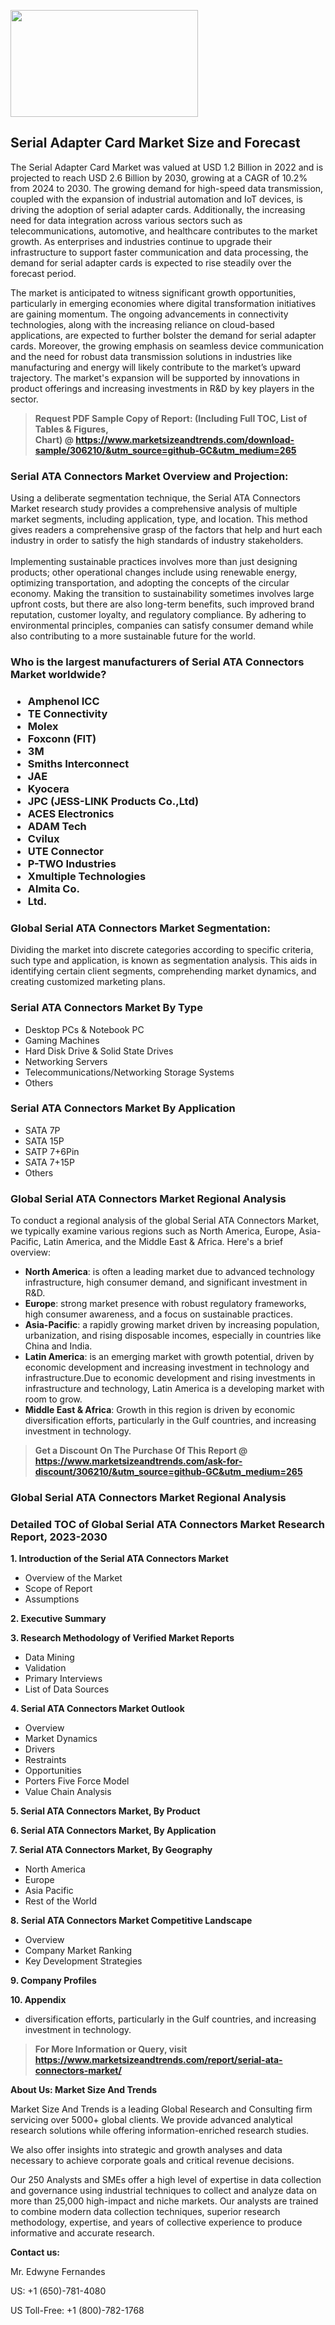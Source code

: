 <p><img class="alignnone size-medium wp-image-20088" src="https://ffe5etoiles.com/wp-content/uploads/2024/12/MST1-300x171.png" alt="" width="300" height="171" /></p><h2>Serial Adapter Card Market Size and Forecast</h2><p>The Serial Adapter Card Market was valued at USD 1.2 Billion in 2022 and is projected to reach USD 2.6 Billion by 2030, growing at a CAGR of 10.2% from 2024 to 2030. The growing demand for high-speed data transmission, coupled with the expansion of industrial automation and IoT devices, is driving the adoption of serial adapter cards. Additionally, the increasing need for data integration across various sectors such as telecommunications, automotive, and healthcare contributes to the market growth. As enterprises and industries continue to upgrade their infrastructure to support faster communication and data processing, the demand for serial adapter cards is expected to rise steadily over the forecast period.</p><p>The market is anticipated to witness significant growth opportunities, particularly in emerging economies where digital transformation initiatives are gaining momentum. The ongoing advancements in connectivity technologies, along with the increasing reliance on cloud-based applications, are expected to further bolster the demand for serial adapter cards. Moreover, the growing emphasis on seamless device communication and the need for robust data transmission solutions in industries like manufacturing and energy will likely contribute to the market’s upward trajectory. The market's expansion will be supported by innovations in product offerings and increasing investments in R&D by key players in the sector.</p></p><blockquote id="" class=""><strong>Request PDF Sample Copy of Report: (Including Full TOC, List of Tables &amp; Figures, Chart)&nbsp;@&nbsp;<strong><a href="https://www.marketsizeandtrends.com/download-sample/306210/&utm_source=github-GC&utm_medium=265" target="_blank">https://www.marketsizeandtrends.com/download-sample/306210/&utm_source=github-GC&utm_medium=265</a></strong></strong></blockquote><h3 id="" class="">Serial ATA Connectors Market&nbsp;Overview and Projection:</h3><p id="" class="">Using a deliberate segmentation technique, the Serial ATA Connectors Market research study provides a comprehensive analysis of multiple market segments, including application, type, and location. This method gives readers a comprehensive grasp of the factors that help and hurt each industry in order to satisfy the high standards of industry stakeholders. <br /> <br />Implementing sustainable practices involves more than just designing products; other operational changes include using renewable energy, optimizing transportation, and adopting the concepts of the circular economy. Making the transition to sustainability sometimes involves large upfront costs, but there are also long-term benefits, such improved brand reputation, customer loyalty, and regulatory compliance. By adhering to environmental principles, companies can satisfy consumer demand while also contributing to a more sustainable future for the world.</p><h3 id="" class="">Who is the largest manufacturers of&nbsp;Serial ATA Connectors Market worldwide?</h3><h3 class=""><p><ul><li>Amphenol ICC </li><li> TE Connectivity </li><li> Molex </li><li> Foxconn (FIT) </li><li> 3M </li><li> Smiths Interconnect </li><li> JAE </li><li> Kyocera </li><li> JPC (JESS-LINK Products Co.,Ltd) </li><li> ACES Electronics </li><li> ADAM Tech </li><li> Cvilux </li><li> UTE Connector </li><li> P-TWO Industries </li><li> Xmultiple Technologies </li><li> Almita Co. </li><li> Ltd.</li></ul></p></h3><h3 id="" class="">Global&nbsp;Serial ATA Connectors Market Segmentation:</h3><p id="" class="">Dividing the market into discrete categories according to specific criteria, such type and application, is known as segmentation analysis. This aids in identifying certain client segments, comprehending market dynamics, and creating customized marketing plans.</p><h3 id="" class="">Serial ATA Connectors Market&nbsp;By Type</h3><p><p><ul><li>Desktop PCs & Notebook PC</li><li> Gaming Machines</li><li> Hard Disk Drive & Solid State Drives</li><li> Networking Servers</li><li> Telecommunications/Networking Storage Systems</li><li> Others</p></li></ul></p></p><h3 id="" class="">Serial ATA Connectors Market&nbsp;By Application</h3><p class=""><p><ul><li>SATA 7P</li><li> SATA 15P</li><li> SATP 7+6Pin</li><li> SATA 7+15P</li><li> Others</li></ul></p></p><h3 id="" class="">Global Serial ATA Connectors Market Regional Analysis</h3><p id="" class="">To conduct a regional analysis of the global Serial ATA Connectors Market, we typically examine various regions such as North America, Europe, Asia-Pacific, Latin America, and the Middle East &amp; Africa. Here's a brief overview:</p><ul><li><strong>North America</strong>: is often a leading market due to advanced technology infrastructure, high consumer demand, and significant investment in R&amp;D.</li><li><strong>Europe</strong>: strong market presence with robust regulatory frameworks, high consumer awareness, and a focus on sustainable practices.</li><li><strong>Asia-Pacific</strong>: a rapidly growing market driven by increasing population, urbanization, and rising disposable incomes, especially in countries like China and India.</li><li><strong>Latin America</strong>: is an emerging market with growth potential, driven by economic development and increasing investment in technology and infrastructure.Due to economic development and rising investments in infrastructure and technology, Latin America is a developing market with room to grow.</li><li><strong>Middle East &amp; Africa</strong>: Growth in this region is driven by economic diversification efforts, particularly in the Gulf countries, and increasing investment in technology.</li></ul><blockquote id="" class=""><strong>Get a Discount On The Purchase Of This Report @ <strong><a href="https://www.marketsizeandtrends.com/ask-for-discount/306210/&utm_source=github-GC&utm_medium=265" target="_blank">https://www.marketsizeandtrends.com/ask-for-discount/306210/&utm_source=github-GC&utm_medium=265</a></strong></strong></blockquote><h3 id="" class="">Global Serial ATA Connectors Market Regional Analysis</h3><h3 id="" class="">Detailed TOC of Global Serial ATA Connectors Market Research Report, 2023-2030</h3><p id="" class=""><strong>1. Introduction of the Serial ATA Connectors Market</strong></p><ul><li>Overview of the Market</li><li>Scope of Report</li><li>Assumptions</li></ul><p id="" class=""><strong>2. Executive Summary</strong></p><p id="" class=""><strong>3. Research Methodology of Verified Market Reports</strong></p><ul><li>Data Mining</li><li>Validation</li><li>Primary Interviews</li><li>List of Data Sources</li></ul><p id="" class=""><strong>4. Serial ATA Connectors Market Outlook</strong></p><ul><li>Overview</li><li>Market Dynamics</li><li>Drivers</li><li>Restraints</li><li>Opportunities</li><li>Porters Five Force Model</li><li>Value Chain Analysis</li></ul><p id="" class=""><strong>5. Serial ATA Connectors Market, By Product</strong></p><p id="" class=""><strong>6. Serial ATA Connectors Market, By Application</strong></p><p id="" class=""><strong>7. Serial ATA Connectors Market, By Geography</strong></p><ul><li>North America</li><li>Europe</li><li>Asia Pacific</li><li>Rest of the World</li></ul><p id="" class=""><strong>8. Serial ATA Connectors Market Competitive Landscape</strong></p><ul><li>Overview</li><li>Company Market Ranking</li><li>Key Development Strategies</li></ul><p id="" class=""><strong>9. Company Profiles</strong></p><p id="" class=""><strong>10. Appendix</strong></p><ul><li>diversification efforts, particularly in the Gulf countries, and increasing investment in technology.</li></ul><blockquote id="" class=""><strong>For More Information or Query, visit <strong><strong><a href="https://www.marketsizeandtrends.com/report/serial-ata-connectors-market/" target="_blank">https://www.marketsizeandtrends.com/report/serial-ata-connectors-market/</a></strong></strong></strong></blockquote><p id="" class=""><strong>About Us: Market Size And Trends</strong></p><p id="" class="">Market Size And Trends is a leading Global Research and Consulting firm servicing over 5000+ global clients. We provide advanced analytical research solutions while offering information-enriched research studies.</p><p id="" class="">We also offer insights into strategic and growth analyses and data necessary to achieve corporate goals and critical revenue decisions.</p><p id="" class="">Our 250 Analysts and SMEs offer a high level of expertise in data collection and governance using industrial techniques to collect and analyze data on more than 25,000 high-impact and niche markets. Our analysts are trained to combine modern data collection techniques, superior research methodology, expertise, and years of collective experience to produce informative and accurate research.</p><p id="" class=""><strong>Contact us:</strong></p><p id="" class="">Mr. Edwyne Fernandes</p><p id="" class="">US: +1 (650)-781-4080</p><p id="" class="">US Toll-Free: +1 (800)-782-1768</p>
